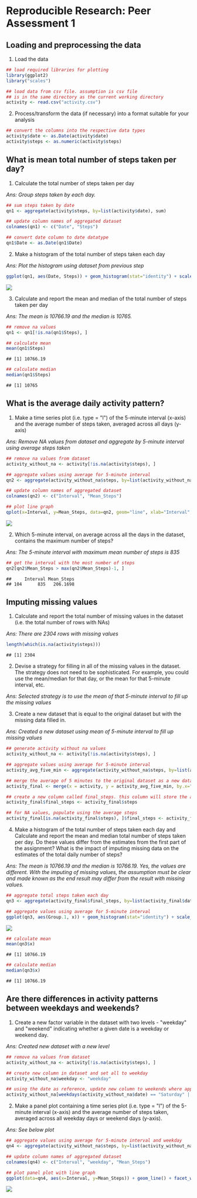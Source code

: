 # Reproducible Research: Peer Assessment 1


## Loading and preprocessing the data

1. Load the data


```r
## load required libraries for plotting
library(ggplot2)
library("scales")

## load data from csv file. assumption is csv file 
## is in the same directory as the current working directory
activity <- read.csv("activity.csv")
```

2. Process/transform the data (if necessary) into a format suitable for your analysis


```r
## convert the columns into the respective data types
activity$date <- as.Date(activity$date)
activity$steps <- as.numeric(activity$steps)
```

## What is mean total number of steps taken per day?

1. Calculate the total number of steps taken per day

*Ans: Group steps taken by each day.*


```r
## sum steps taken by date
qn1 <- aggregate(activity$steps, by=list(activity$date), sum)

## update column names of aggregated dataset
colnames(qn1) <- c("Date", "Steps")

## convert date column to date datatype
qn1$Date <- as.Date(qn1$Date)
```

2. Make a histogram of the total number of steps taken each day

*Ans: Plot the histogram using dataset from previous step*


```r
ggplot(qn1, aes(Date, Steps)) + geom_histogram(stat="identity") + scale_x_date(breaks=date_breaks(width="1 day")) + theme_bw() + theme(axis.text.x = element_text(angle=45, hjust=1, vjust=1)) + labs(x="Date", y="No. of Steps")
```

![](PA1_template_files/figure-html/unnamed-chunk-4-1.png) 

3. Calculate and report the mean and median of the total number of steps taken per day

*Ans: The mean is 10766.19 and the median is 10765.*


```r
## remove na values
qn1 <- qn1[!is.na(qn1$Steps), ]
```


```r
## calculate mean
mean(qn1$Steps)
```

```
## [1] 10766.19
```

```r
## calculate median
median(qn1$Steps)
```

```
## [1] 10765
```

## What is the average daily activity pattern?

1. Make a time series plot (i.e. type = "l") of the 5-minute interval (x-axis) and the average number of steps taken, averaged across all days (y-axis)

*Ans: Remove NA values from dataset and aggregate by 5-minute interval using average steps taken*


```r
## remove na values from dataset
activity_without_na <- activity[!is.na(activity$steps), ]

## aggregate values using average for 5-minute interval
qn2 <- aggregate(activity_without_na$steps, by=list(activity_without_na$interval), mean)

## update column names of aggregated dataset
colnames(qn2) <- c("Interval", "Mean_Steps")

## plot line graph
qplot(x=Interval, y=Mean_Steps, data=qn2, geom="line", xlab="Interval", ylab="No. of Steps (Mean)")
```

![](PA1_template_files/figure-html/unnamed-chunk-7-1.png) 

2. Which 5-minute interval, on average across all the days in the dataset, contains the maximum number of steps?

*Ans: The 5-minute interval with maximum mean number of steps is 835*


```r
## get the interval with the most number of steps
qn2[qn2$Mean_Steps > max(qn2$Mean_Steps)-1, ]
```

```
##     Interval Mean_Steps
## 104      835   206.1698
```

## Imputing missing values

1. Calculate and report the total number of missing values in the dataset (i.e. the total number of rows with NAs)

*Ans: There are 2304 rows with missing values*


```r
length(which(is.na(activity$steps)))
```

```
## [1] 2304
```

2. Devise a strategy for filling in all of the missing values in the dataset. The strategy does not need to be sophisticated. For example, you could use the mean/median for that day, or the mean for that 5-minute interval, etc.

*Ans: Selected strategy is to use the mean of that 5-minute interval to fill up the missing values*

3. Create a new dataset that is equal to the original dataset but with the missing data filled in.

*Ans: Created a new dataset using mean of 5-minute interval to fill up missing values*


```r
## generate activity without na values
activity_without_na <- activity[!is.na(activity$steps), ]

## aggregate values using average for 5-minute interval
activity_avg_five_min <- aggregate(activity_without_na$steps, by=list(activity_without_na$interval), mean)

## merge the average of 5 minutes to the original dataset as a new dataset
activity_final <- merge(x = activity, y = activity_avg_five_min, by.x="interval", by.y="Group.1")

## create a new column called final_steps. this column will store the average steps value if the original steps is NA
activity_final$final_steps <- activity_final$steps

## for NA values, populate using the average steps
activity_final[is.na(activity_final$steps), ]$final_steps <- activity_final[is.na(activity_final$steps), ]$x
```

4. Make a histogram of the total number of steps taken each day and Calculate and report the mean and median total number of steps taken per day. Do these values differ from the estimates from the first part of the assignment? What is the impact of imputing missing data on the estimates of the total daily number of steps?

*Ans: The mean is 10766.19 and the median is 10766.19. Yes, the values are different. With the imputing of missing values, the assumption must be clear and made known as the end result may differ from the result with missing values.*


```r
## aggregate total steps taken each day
qn3 <- aggregate(activity_final$final_steps, by=list(activity_final$date), sum)

## aggregate values using average for 5-minute interval
ggplot(qn3, aes(Group.1, x)) + geom_histogram(stat="identity") + scale_x_date(breaks=date_breaks(width="1 day")) + theme_bw() + theme(axis.text.x = element_text(angle=45, hjust=1, vjust=1)) + labs(x="Date", y="No. of Steps")
```

![](PA1_template_files/figure-html/unnamed-chunk-11-1.png) 

```r
## calculate mean
mean(qn3$x)
```

```
## [1] 10766.19
```

```r
## calculate median
median(qn3$x)
```

```
## [1] 10766.19
```

## Are there differences in activity patterns between weekdays and weekends?

1. Create a new factor variable in the dataset with two levels - "weekday" and "weekend" indicating whether a given date is a weekday or weekend day.

*Ans: Created new dataset with a new level*


```r
## remove na values from dataset
activity_without_na <- activity[!is.na(activity$steps), ]

## create new column in dataset and set all to weekday
activity_without_na$weekday <- "weekday"

## using the date as reference, update new column to weekends where applicable
activity_without_na[weekdays(activity_without_na$date) == "Saturday" | weekdays(activity_without_na$date) == "Sunday", ]$weekday <- "weekend"
```

2. Make a panel plot containing a time series plot (i.e. type = "l") of the 5-minute interval (x-axis) and the average number of steps taken, averaged across all weekday days or weekend days (y-axis).

*Ans: See below plot*


```r
## aggregate values using average for 5-minute interval and weekday
qn4 <- aggregate(activity_without_na$steps, by=list(activity_without_na$interval, activity_without_na$weekday), mean)

## update column names of aggregated dataset
colnames(qn4) <- c("Interval", "weekday", "Mean_Steps")

## plot panel plot with line graph
ggplot(data=qn4, aes(x=Interval, y=Mean_Steps)) + geom_line() + facet_wrap( ~ weekday, ncol = 1) + labs(y="No. of Steps (Mean)")
```

![](PA1_template_files/figure-html/unnamed-chunk-13-1.png) 
